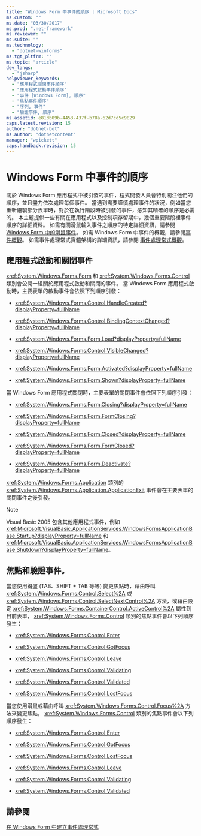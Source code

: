 ```yaml
---
title: "Windows Form 中事件的順序 | Microsoft Docs"
ms.custom: ""
ms.date: "03/30/2017"
ms.prod: ".net-framework"
ms.reviewer: ""
ms.suite: ""
ms.technology: 
  - "dotnet-winforms"
ms.tgt_pltfrm: ""
ms.topic: "article"
dev_langs: 
  - "jsharp"
helpviewer_keywords: 
  - "應用程式關閉事件順序"
  - "應用程式啟動事件順序"
  - "事件 [Windows Form], 順序"
  - "焦點事件順序"
  - "序列, 事件"
  - "驗證事件, 順序"
ms.assetid: e81db09b-4453-437f-b78a-62d7cd5c9829
caps.latest.revision: 15
author: "dotnet-bot"
ms.author: "dotnetcontent"
manager: "wpickett"
caps.handback.revision: 15
---
```

# Windows Form 中事件的順序
關於 Windows Form 應用程式中被引發的事件，程式開發人員會特別關注他們的順序，並且盡力依次處理每個事件。  當遇到需要謹慎處理事件的狀況，例如當您重新繪製部分表單時，對於在執行階段時被引發的事件，感知其精確的順序是必需的。  本主題提供一些有關在應用程式以及控制項存留期中，幾個重要階段裡事件順序的詳細資料。  如需有關滑鼠輸入事件之順序的特定詳細資訊，請參閱 [Windows Form 中的滑鼠事件](../../../docs/framework/winforms/mouse-events-in-windows-forms.md)。  如需 Windows Form 中事件的概觀，請參閱[事件概觀](../../../docs/framework/winforms/events-overview-windows-forms.md)。  如需事件處理常式實體架構的詳細資訊，請參閱 [事件處理常式概觀](../../../docs/framework/winforms/event-handlers-overview-windows-forms.md)。  
  
## 應用程式啟動和關閉事件  
 <xref:System.Windows.Forms.Form> 和 <xref:System.Windows.Forms.Control> 類別會公開一組關於應用程式啟動和關閉的事件。  當 Windows Form 應用程式啟動時，主要表單的啟動事件會依照下列順序引發：  
  
-   <xref:System.Windows.Forms.Control.HandleCreated?displayProperty=fullName>  
  
-   <xref:System.Windows.Forms.Control.BindingContextChanged?displayProperty=fullName>  
  
-   <xref:System.Windows.Forms.Form.Load?displayProperty=fullName>  
  
-   <xref:System.Windows.Forms.Control.VisibleChanged?displayProperty=fullName>  
  
-   <xref:System.Windows.Forms.Form.Activated?displayProperty=fullName>  
  
-   <xref:System.Windows.Forms.Form.Shown?displayProperty=fullName>  
  
 當 Windows Form 應用程式關閉時，主要表單的關閉事件會依照下列順序引發：  
  
-   <xref:System.Windows.Forms.Form.Closing?displayProperty=fullName>  
  
-   <xref:System.Windows.Forms.Form.FormClosing?displayProperty=fullName>  
  
-   <xref:System.Windows.Forms.Form.Closed?displayProperty=fullName>  
  
-   <xref:System.Windows.Forms.Form.FormClosed?displayProperty=fullName>  
  
-   <xref:System.Windows.Forms.Form.Deactivate?displayProperty=fullName>  
  
 <xref:System.Windows.Forms.Application> 類別的 <xref:System.Windows.Forms.Application.ApplicationExit> 事件會在主要表單的關閉事件之後引發。  
  
> [!NOTE]
>  Visual Basic 2005 包含其他應用程式事件，例如 <xref:Microsoft.VisualBasic.ApplicationServices.WindowsFormsApplicationBase.Startup?displayProperty=fullName> 和 <xref:Microsoft.VisualBasic.ApplicationServices.WindowsFormsApplicationBase.Shutdown?displayProperty=fullName>。  
  
## 焦點和驗證事件。  
 當您使用鍵盤 \(TAB、SHIFT \+ TAB 等等\) 變更焦點時，藉由呼叫 <xref:System.Windows.Forms.Control.Select%2A> 或 <xref:System.Windows.Forms.Control.SelectNextControl%2A> 方法，或藉由設定 <xref:System.Windows.Forms.ContainerControl.ActiveControl%2A> 屬性到目前表單， <xref:System.Windows.Forms.Control> 類別的焦點事件會以下列順序發生：  
  
-   <xref:System.Windows.Forms.Control.Enter>  
  
-   <xref:System.Windows.Forms.Control.GotFocus>  
  
-   <xref:System.Windows.Forms.Control.Leave>  
  
-   <xref:System.Windows.Forms.Control.Validating>  
  
-   <xref:System.Windows.Forms.Control.Validated>  
  
-   <xref:System.Windows.Forms.Control.LostFocus>  
  
 當您使用滑鼠或藉由呼叫 <xref:System.Windows.Forms.Control.Focus%2A> 方法來變更焦點， <xref:System.Windows.Forms.Control> 類別的焦點事件會以下列順序發生：  
  
-   <xref:System.Windows.Forms.Control.Enter>  
  
-   <xref:System.Windows.Forms.Control.GotFocus>  
  
-   <xref:System.Windows.Forms.Control.LostFocus>  
  
-   <xref:System.Windows.Forms.Control.Leave>  
  
-   <xref:System.Windows.Forms.Control.Validating>  
  
-   <xref:System.Windows.Forms.Control.Validated>  
  
## 請參閱  
 [在 Windows Form 中建立事件處理常式](../../../docs/framework/winforms/creating-event-handlers-in-windows-forms.md)